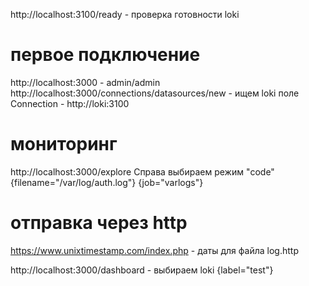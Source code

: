 http://localhost:3100/ready - проверка готовности loki

# первое подключение
http://localhost:3000 - admin/admin
http://localhost:3000/connections/datasources/new - ищем loki
поле Connection - http://loki:3100 

# мониторинг
http://localhost:3000/explore
Справа выбираем режим "code"
{filename="/var/log/auth.log"}
{job="varlogs"}

# отправка через http 
https://www.unixtimestamp.com/index.php - даты для файла log.http

http://localhost:3000/dashboard - выбираем loki
{label="test"}
